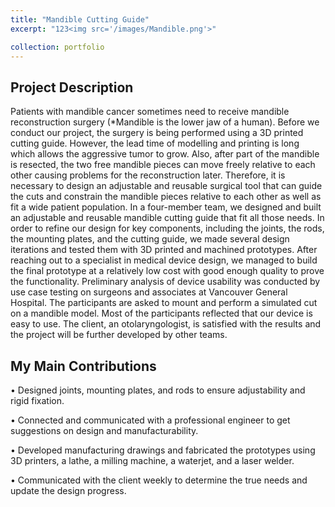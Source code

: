 ```yaml
---
title: "Mandible Cutting Guide"
excerpt: "123<img src='/images/Mandible.png'>"

collection: portfolio
---
```



Project Description
------
Patients with mandible cancer sometimes need to receive mandible reconstruction surgery (*Mandible is the lower jaw of a human). Before we conduct our project, the surgery is being performed using a 3D printed cutting guide. However, the lead time of modelling and printing is long which allows the aggressive tumor to grow. Also, after part of the mandible is resected, the two free mandible pieces can move freely relative to each other causing problems for the reconstruction later. Therefore, it is necessary to design an adjustable and reusable surgical tool that can guide the cuts and constrain the mandible pieces relative to each other as well as fit a wide patient population. 
In a four-member team, we designed and built an adjustable and reusable mandible cutting guide that fit all those needs. In order to refine our design for key components, including the joints, the rods, the mounting plates, and the cutting guide, we made several design iterations and tested them with 3D printed and machined prototypes. After reaching out to a specialist in medical device design, we managed to build the final prototype at a relatively low cost with good enough quality to prove the functionality. Preliminary analysis of device usability was conducted by use case testing on surgeons and associates at Vancouver General Hospital. The participants are asked to mount and perform a simulated cut on a mandible model. Most of the participants reflected that our device is easy to use. The client, an otolaryngologist, is satisfied with the results and the project will be further developed by other teams.

My Main Contributions
------
•	Designed joints, mounting plates, and rods to ensure adjustability and rigid fixation.

•	Connected and communicated with a professional engineer to get suggestions on design and manufacturability.

•	Developed manufacturing drawings and fabricated the prototypes using 3D printers, a lathe, a milling machine, a waterjet, and a laser welder.

•	Communicated with the client weekly to determine the true needs and update the design progress.
